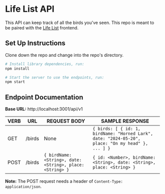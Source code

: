 # Life List API

This API can keep track of all the birds you've seen. This repo is meant to be paired with the [Life List](https://github.com/turingschool-examples/life-list-fe) frontend.

## Set Up Instructions

Clone down the repo and change into the repo's directory.

```bash
# Install library dependencies, run:
npm install

# Start the server to use the endpoints, run:
npm start
```

## Endpoint Documentation

**Base URL:** http://localhost:3001/api/v1

| **VERB** | **URL** | **REQUEST BODY** | **SAMPLE RESPONSE** |
| -------- | ------- | ---------------- | ------------------- |
| GET | /birds | None | `{ birds: [ { id: 1, birdName: "Horned Lark", date: "2024-05-20", place: "On my head" }, ... ] }` |
| POST | /birds | `{ birdName: <String>, date: <String>, place: <String> }` | `{ id: <Number>, birdName: <String>, date: <String>, place: <String> }` |

**Note:** The POST request needs a header of `Content-Type: application/json`.
